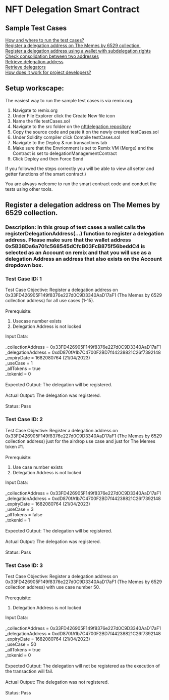 # NFT Delegation Smart Contract
## Sample Test Cases

[How and where to run the test cases?](#setupEnvrionment)\
[Register a delegation address on The Memes by 6529 collection.](#registerDelegationAddressCollection)\
[Register a delegation address using a wallet with subdelegation rights](#)\
[Check consolidation between two addresses](#)\
[Retrieve delegation address](#)\
[Retrieve delegators](#)\
[How does it work for project developers?](#)

<div id='setupEnvironment'/>

## Setup workscape:

The easiest way to run the sample test cases is via remix.org.

1. Navigate to remix.org
2. Under File Explorer click the Create New file icon
3. Name the file testCases.sol
4. Navigate to the src folder on the [nftdelegation repository](https://github.com/6529-Collections/nftdelegation/blob/main/src/DelegationManagement.sol)
5. Copy the source code and paste it on the newly created testCases.sol
6. Under Solidity compiler click Compile testCases.sol
7. Navigate to the Deploy & run transactions tab
8. Make sure that the Envrionment is set to Remix VM (Merge) and the Contract is set to delegationManagementContract
9. Click Deploy and then Force Send

If you followed the steps correctly you will be able to view all setter and getter functions of the smart contract.\

You are always welcome to run the smart contract code and conduct the tests using other tools.

<div id='registerDelegationAddressCollection'/>

## Register a delegation address on The Memes by 6529 collection.

### Description: In this group of test cases a wallet calls the registerDelegationAddress(...) function to register a delegation address. Please make sure that the wallet address 0x5B38Da6a701c568545dCfcB03FcB875f56beddC4 is selected as an Account on remix and that you will use as a delegation Address an address that also exists on the Account dropdown box.

### Test Case ID: 1

Test Case Objective: Register a delegation address on 0x33FD426905F149f8376e227d0C9D3340AaD17aF1 (The Memes by 6529 collection address) for all use cases (1-15).\
\
Prerequisite:
1. Usecase number exists 
2. Delegation Address is not locked
<!-- end of the list -->

Input Data:\
\
_collectionAddress = 0x33FD426905F149f8376e227d0C9D3340AaD17aF1\
_delegationAddress = 0xdD870fA1b7C4700F2BD7f44238821C26f7392148\
_expiryDate = 1682080764 (21/04/2023)\
_useCase = 1\
_allTokens = true\
_tokenid = 0\
\
Expected Output: The delegation will be registered.\
\
Actual Output: The delegation was registered.\
\
Status: Pass

### Test Case ID: 2

Test Case Objective: Register a delegation address on 0x33FD426905F149f8376e227d0C9D3340AaD17aF1 (The Memes by 6529 collection address) just for the airdrop use case and just for The Memes token #1.\
\
Prerequisite:
1. Use case number exists
2. Delegation Address is not locked
<!-- end of the list -->

Input Data:\
\
_collectionAddress = 0x33FD426905F149f8376e227d0C9D3340AaD17aF1\
_delegationAddress = 0xdD870fA1b7C4700F2BD7f44238821C26f7392148\
_expiryDate = 1682080764 (21/04/2023)\
_useCase = 3\
_allTokens = false\
_tokenid = 1\
\
Expected Output: The delegation will be registered.\
\
Actual Output: The delegation was registered.\
\
Status: Pass


### Test Case ID: 3

Test Case Objective: Register a delegation address on 0x33FD426905F149f8376e227d0C9D3340AaD17aF1 (The Memes by 6529 collection address) with use case number 50.\
\
Prerequisite:
1. Delegation Address is not locked
<!-- end of the list -->

Input Data:\
\
_collectionAddress = 0x33FD426905F149f8376e227d0C9D3340AaD17aF1\
_delegationAddress = 0xdD870fA1b7C4700F2BD7f44238821C26f7392148\
_expiryDate = 1682080764 (21/04/2023)\
_useCase = 50\
_allTokens = true\
_tokenid = 0\
\
Expected Output: The delegation will not be registered as the execution of the transaction will fail.\
\
Actual Output: The delegation was not registered.\
\
Status: Pass



    
